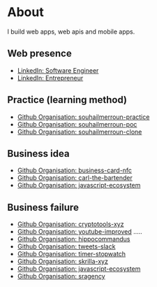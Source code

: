 # About

I build web apps, web apis and mobile apps. 

## Web presence
- [LinkedIn: Software Engineer](https://www.linkedin.com/in/souhail-merroun-a600601bb)
- [LinkedIn: Entrepreneur](https://www.linkedin.com/in/souhail-merroun-261147251)

## Practice (learning method)
- [Github Organisation: souhailmerroun-practice](https://github.com/souhailmerroun-practice) 
- [Github Organisation: souhailmerroun-poc](https://github.com/souhailmerroun-poc)
- [Github Organisation: souhailmerroun-clone](https://github.com/souhailmerroun-clone)

## Business idea
- [Github Organisation: business-card-nfc](https://github.com/business-card-nfc)
- [Github Organisation: carl-the-bartender](https://github.com/carl-the-bartender)
- [Github Organisation: javascript-ecosystem](https://github.com/javascript-ecosystem)

## Business failure

- [Github Organisation: cryptotools-xyz](https://github.com/cryptotools-xyz)
- [Github Organisation: youtube-improved](https://github.com/youtube-improved)
.....
- [Github Organisation: hippocommandus](https://github.com/hippocommandus)
- [Github Organisation: tweets-slack](https://github.com/tweets-slack)
- [Github Organisation: timer-stopwatch](https://github.com/timer-stopwatch)
- [Github Organisation: skrilla-xyz](https://github.com/skrilla-xyz)
- [Github Organisation: javascript-ecosystem](https://github.com/javascript-ecosystem)
- [Github Organisation: sragency](https://github.com/sragency)

